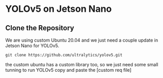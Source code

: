 # YOLOv5 on Jetson Nano

## Clone the Repository
We are using custom Ubuntu 20.04 and we just need a couple update in Jetson Nano for YOLOv5.
```
git clone https://github.com/ultralytics/yolov5.git
```
the custom ubuntu has a custom library too, so we just need some small tunning to run YOLOv5
copy and paste the [custom req file]
